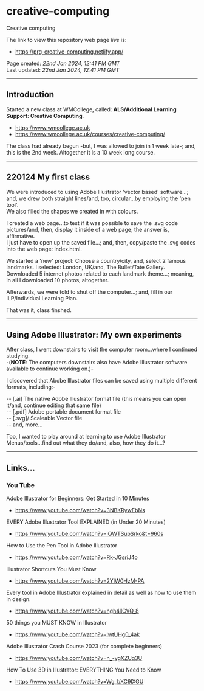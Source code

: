# creative-computing
Creative computing

The link to view this repository web page *live* is:   
- https://prg-creative-computing.netlify.app/  

Page created: *22nd Jan 2024, 12:41 PM GMT*  
Last updated: *22nd Jan 2024, 12:41 PM GMT*

-----

## Introduction

Started a new class at WMCollege, called: **ALS/Additional Learning Support: Creative Computing**.

- https://www.wmcollege.ac.uk  
- https://www.wmcollege.ac.uk/courses/creative-computing/  

The class had already begun -but, I was allowed to join in 1 week late-; and, this is the 2nd week. Altogether it is a 10 week long course.

-----

## 220124 My first class

We were introduced to using Adobe Illustrator 'vector based' software...; and, we drew both straight lines/and, too, circular...by employing the 'pen tool'.   
We also filled the shapes we created in with colours.  

I created a web page...to test if it was possible to save the .svg code pictures/and, then, display it inside of a web page; the answer is, affirmative.    
I just have to open up the saved file...; and, then, copy/paste the .svg codes into the web page: index.html.  

We started a 'new' project: Choose a country/city, and, select 2 famous landmarks. I selected: London, UK/and, The Bullet/Tate Gallery.   
Downloaded 5 internet photos related to each landmark theme...; meaning, in all I downloaded 10 photos, altogether.

Afterwards, we were told to shut off the computer...; and, fill in our ILP/Individual Learning Plan.

That was it, class finshed.

-----

## Using Adobe Illustrator: My own experiments

After class, I went downstairs to visit the computer room...where I continued studying.   
-(**NOTE**: The computers downstairs also have Adobe Illustrator software available to continue working on.)-   

I discovered that Abobe Illustrator files can be saved using multiple different formats, including:-

-- [.ai] The native Adobe Illustrator format file (this means you can open it/and, continue editing that same file)  
-- [.pdf] Adobe portable document format file  
-- [.svg]/ Scaleable Vector file  
-- and, more...  
  
Too, I wanted to play around at learning to use Adobe Illustrator Menus/tools...find out what they do/and, also, how they do it...?  

----

## Links...

### You Tube

Adobe Illustrator for Beginners: Get Started in 10 Minutes   
- https://www.youtube.com/watch?v=3NBKRywEbNs  

EVERY Adobe Illustrator Tool EXPLAINED (in Under 20 Minutes)  
- https://www.youtube.com/watch?v=iQWTSupSrko&t=960s  

How to Use the Pen Tool in Adobe Illustrator  
- https://www.youtube.com/watch?v=Rk-JGsriJ4o

Illustrator Shortcuts You Must Know  
- https://www.youtube.com/watch?v=2YIW0HzM-PA   

Every tool in Adobe Illustrator explained in detail as well as how to use them in design.  
- https://www.youtube.com/watch?v=ngh4llCVQ_8

50 things you MUST KNOW in Illustrator  
- https://www.youtube.com/watch?v=lwtUHg0_4ak  

Adobe Illustrator Crash Course 2023 (for complete beginners)  
- https://www.youtube.com/watch?v=n_-ygXZUq3U  

How To Use 3D in Illustrator: EVERYTHING You Need to Know  
- https://www.youtube.com/watch?v=Wg_bXC9lXGU  
